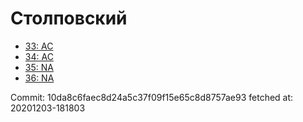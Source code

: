 # Столповский
- [33: AC](33.md)
- [34: AC](34.md)
- [35: NA](35.md)
- [36: NA](36.md)

Commit: 10da8c6faec8d24a5c37f09f15e65c8d8757ae93
 fetched at: 20201203-181803
